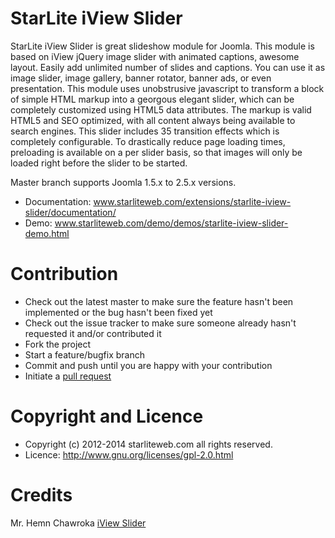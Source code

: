 StarLite iView Slider
=====================

StarLite iView Slider is great slideshow module for Joomla. This module is based on iView jQuery image slider with animated captions, awesome layout. Easily add unlimited number of slides and captions. You can use it as image slider, image gallery, banner rotator, banner ads, or even presentation. This module uses unobstrusive javascript to transform a block of simple HTML markup into a georgous elegant slider, which can be completely customized using HTML5 data attributes. The markup is valid HTML5 and SEO optimized, with all content always being available to search engines. This slider includes 35 transition effects which is completely configurable. To drastically reduce page loading times, preloading is available on a per slider basis, so that images will only be loaded right before the slider to be started.

Master branch supports Joomla 1.5.x to 2.5.x versions.

* Documentation: www.starliteweb.com/extensions/starlite-iview-slider/documentation/
* Demo: www.starliteweb.com/demo/demos/starlite-iview-slider-demo.html



Contribution
=====================

* Check out the latest master to make sure the feature hasn't been implemented or the bug hasn't been fixed yet
* Check out the issue tracker to make sure someone already hasn't requested it and/or contributed it
* Fork the project
* Start a feature/bugfix branch
* Commit and push until you are happy with your contribution
* Initiate a [pull request](https://help.github.com/articles/using-pull-requests)



Copyright and Licence
=====================

* Copyright (c) 2012-2014 starliteweb.com all rights reserved. 
* Licence: http://www.gnu.org/licenses/gpl-2.0.html



Credits
=====================

Mr. Hemn Chawroka [iView Slider](http://iprodev.com/2012/07/iview/)

